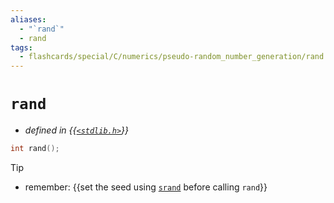 ```yaml
---
aliases:
  - "`rand`"
  - rand
tags:
  - flashcards/special/C/numerics/pseudo-random_number_generation/rand
---
```


# `rand`

- _defined in {{[`<stdlib.h>`](../../../../general/C%20standard%20library.md)}}_ <!--SR:!2024-05-21,200,310-->

```C
int rand();
```


> [!tip]
>
> - remember: {{set the seed using [`srand`](srand.md) before calling `rand`}} <!--SR:!2023-12-15,13,296-->
